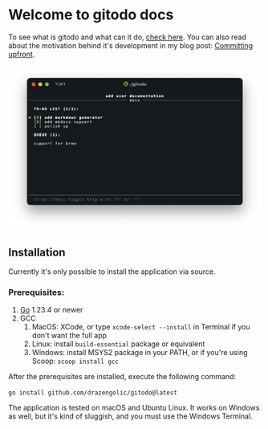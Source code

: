 # Welcome to gitodo docs

To see what is gitodo and what can it do, [check here](gitodo.md). You can also read about the motivation behind it's development in my blog post: [Committing upfront](https://www.drazengolic.com/blog/committing-upfront/).

![screenshot](screenshot.png "gitodo")

## Installation

Currently it's only possible to install the application via source.

### Prerequisites:

1. [Go](https://go.dev/dl/) 1.23.4 or newer
2. GCC
    1. MacOS: XCode, or type `xcode-select --install` in Terminal if you don't want the full app
    2. Linux: install `build-essential` package or equivalent
    3. Windows: install MSYS2 package in your PATH, or if you're using Scoop: `scoop install gcc`
    
After the prerequisites are installed, execute the following command:

`go install github.com/drazengolic/gitodo@latest`

The application is tested on macOS and Ubuntu Linux. It works on Windows as well, but it's kind of sluggish, and you must use the Windows Terminal.